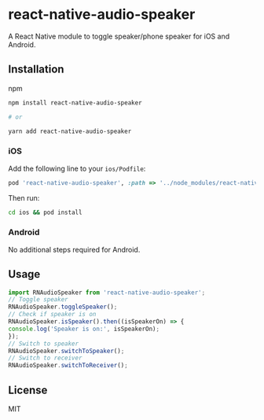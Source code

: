 # react-native-audio-speaker

A React Native module to toggle speaker/phone speaker for iOS and Android.

## Installation
npm
```bash
npm install react-native-audio-speaker

# or

yarn add react-native-audio-speaker
```

### iOS

Add the following line to your `ios/Podfile`:
```ruby
pod 'react-native-audio-speaker', :path => '../node_modules/react-native-audio-speaker'

```

Then run:
```bash
cd ios && pod install
```

### Android

No additional steps required for Android.

## Usage

```javascript
import RNAudioSpeaker from 'react-native-audio-speaker';
// Toggle speaker
RNAudioSpeaker.toggleSpeaker();
// Check if speaker is on
RNAudioSpeaker.isSpeaker().then((isSpeakerOn) => {
console.log('Speaker is on:', isSpeakerOn);
});
// Switch to speaker
RNAudioSpeaker.switchToSpeaker();
// Switch to receiver
RNAudioSpeaker.switchToReceiver();

```

## License

MIT